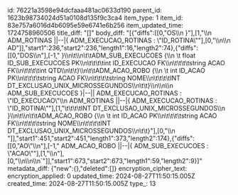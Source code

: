 id: 76221a3598e94dcfaaa481ac0633d190
parent_id: 1623b98734024d51a0108d135f9c3ca4
item_type: 1
item_id: 83e757a6016d4b6095e59e6741e6b256
item_updated_time: 1724758960506
title_diff: "[]"
body_diff: "[{\"diffs\":[[0,\"OS\\\n    }\"],[1,\"\\\n    ADM_ROTINAS ||--|{ ADM_EXECUCAO_ROTINAS : \\\"ID_ROTINA\\\"\"],[0,\"\\\n\\\n    AD\"]],\"start1\":236,\"start2\":236,\"length1\":16,\"length2\":74},{\"diffs\":[[0,\"DOS\\\n\"],[-1,\"    }\\\n\\t\\\n\\t\\tADM_SUB_EXECUCOES {\\\n     \\t float ID_SUB_EXECUCOES PK\\\n\\t\\t\\t\\tint ID_EXECUCAO FK\\\n\\t\\t\\t\\tstring ACAO FK\\\n\\t\\t\\t\\tint QTD\\\n\\t\\t}\\\n\\t\\tADM_ACAO_ROBO {\\\n     \\t int ID_ACAO PK\\\n\\t\\t\\t\\tstring ACAO FK\\\n\\t\\t\\t\\tstring NOME\\\n\\t\\t\\t\\tINT DT_EXCLUSAO_UNIX_MICROSSEGUNDOS\\\n\\t\\t}\\\n\\\n\\\n    ADM_SUB_EXECUCOES }|--|| ADM_EXECUCAO_ROTINAS : \\\"ID_EXECUCAO\\\"\\\n    ADM_ROTINAS ||--|{ ADM_EXECUCAO_ROTINAS : \\\"ID_ROTINA\\\"\"],[1,\"\\t\\t\\t\\tINT DT_EXCLUSAO_UNIX_MICROSSEGUNDOS\\\n    }\\\n\\t\\\n\\t\\tADM_ACAO_ROBO {\\\n     \\t int ID_ACAO PK\\\n\\t\\t\\t\\tstring ACAO FK\\\n\\t\\t\\t\\tstring NOME\\\n\\t\\t\\t\\tINT DT_EXCLUSAO_UNIX_MICROSSEGUNDOS\\\n\\t\\t}\"],[0,\"\\\n   \"]],\"start1\":451,\"start2\":451,\"length1\":373,\"length2\":174},{\"diffs\":[[0,\"AO\\\"\\\n\"],[-1,\"    ADM_ACAO_ROBO ||--|{ ADM_SUB_EXECUCOES : \\\"ACAO\\\"\"],[1,\"\\\n\"],[0,\"\\\n\\\n\\\n`\"]],\"start1\":673,\"start2\":673,\"length1\":59,\"length2\":9}]"
metadata_diff: {"new":{},"deleted":[]}
encryption_cipher_text: 
encryption_applied: 0
updated_time: 2024-08-27T11:50:15.005Z
created_time: 2024-08-27T11:50:15.005Z
type_: 13
